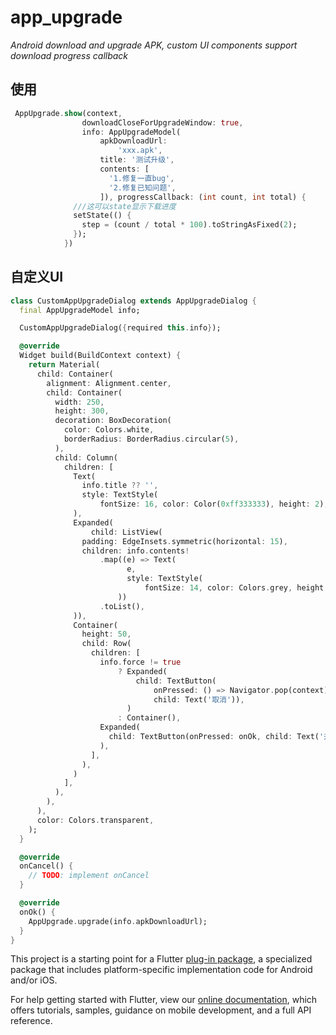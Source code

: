 # app_upgrade

*Android download and upgrade APK, custom UI components support download progress callback*

## 使用
```dart
 AppUpgrade.show(context,
                downloadCloseForUpgradeWindow: true,
                info: AppUpgradeModel(
                    apkDownloadUrl:
                        'xxx.apk',
                    title: '测试升级',
                    contents: [
                      '1.修复一直bug',
                      '2.修复已知问题',
                    ]), progressCallback: (int count, int total) {
              ///这可以state显示下载进度
              setState(() {
                step = (count / total * 100).toStringAsFixed(2);
              });
            })

```
## 自定义UI
```dart
class CustomAppUpgradeDialog extends AppUpgradeDialog {
  final AppUpgradeModel info;

  CustomAppUpgradeDialog({required this.info});

  @override
  Widget build(BuildContext context) {
    return Material(
      child: Container(
        alignment: Alignment.center,
        child: Container(
          width: 250,
          height: 300,
          decoration: BoxDecoration(
            color: Colors.white,
            borderRadius: BorderRadius.circular(5),
          ),
          child: Column(
            children: [
              Text(
                info.title ?? '',
                style: TextStyle(
                    fontSize: 16, color: Color(0xff333333), height: 2),
              ),
              Expanded(
                  child: ListView(
                padding: EdgeInsets.symmetric(horizontal: 15),
                children: info.contents!
                    .map((e) => Text(
                          e,
                          style: TextStyle(
                              fontSize: 14, color: Colors.grey, height: 1.6),
                        ))
                    .toList(),
              )),
              Container(
                height: 50,
                child: Row(
                  children: [
                    info.force != true
                        ? Expanded(
                            child: TextButton(
                                onPressed: () => Navigator.pop(context),
                                child: Text('取消')),
                          )
                        : Container(),
                    Expanded(
                      child: TextButton(onPressed: onOk, child: Text('升级')),
                    ),
                  ],
                ),
              )
            ],
          ),
        ),
      ),
      color: Colors.transparent,
    );
  }

  @override
  onCancel() {
    // TODO: implement onCancel
  }

  @override
  onOk() {
    AppUpgrade.upgrade(info.apkDownloadUrl);
  }
}
```

This project is a starting point for a Flutter
[plug-in package](https://flutter.dev/developing-packages/),
a specialized package that includes platform-specific implementation code for
Android and/or iOS.

For help getting started with Flutter, view our
[online documentation](https://flutter.dev/docs), which offers tutorials,
samples, guidance on mobile development, and a full API reference.

